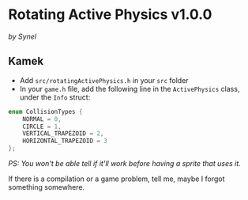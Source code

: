 # Rotating Active Physics v1.0.0
*by Synel*

## Kamek
- Add `src/rotatingActivePhysics.h` in your `src` folder
- In your `game.h` file, add the following line in the `ActivePhysics` class, under the `Info` struct:
```cpp
enum CollisionTypes {
    NORMAL = 0,
    CIRCLE = 1,
    VERTICAL_TRAPEZOID = 2,
    HORIZONTAL_TRAPEZOID = 3
};
```

*PS: You won't be able tell if it'll work before having a sprite that uses it.*

If there is a compilation or a game problem, tell me, maybe I forgot something somewhere.
